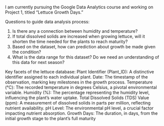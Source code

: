 I am currently pursuing the Google Data Analytics course and working on Project 1, titled “Lettuce Growth Days.”

Questions to guide data analysis process:
1. Is there any a connection between humidity and temperature?
2. If total dissolved solids are increased when growing lettuce, will it shorten the time needed for the plants to reach maturity?
3. Based on the dataset, how can prediction about growth be made given the condition?
4. What is the data range for this dataset? Do we need an understanding of this data for next season?

Key facets of the lettuce database: 
Plant Identifier (Plant_ID): A distinctive identifier assigned to each individual plant.
Date: The timestamp of the observation, marking key milestones in the growth process.
Temperature (°C): The recorded temperature in degrees Celsius, a pivotal environmental variable.
Humidity (%): The percentage representing the humidity level, influencing the plant’s water uptake.
Total Dissolved Solids (TDS) Value (ppm): A measurement of dissolved solids in parts per million,
reflecting nutrient availability.
pH Level: The environmental pH level, a crucial factor impacting nutrient absorption.
Growth Days: The duration, in days, from the initial growth stage to the plant’s full maturity

